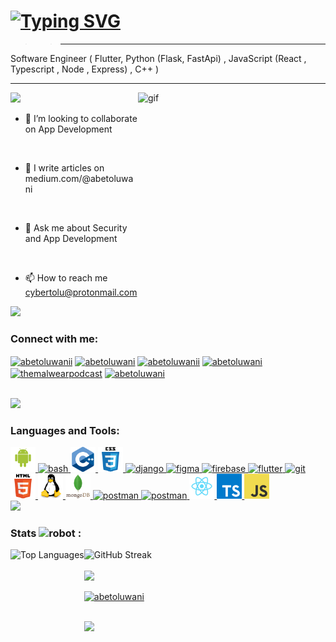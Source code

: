 
# [![Typing SVG](https://readme-typing-svg.herokuapp.com?font=Fira+Code&pause=1000&random=false&width=435&lines=Hello+there!+)](https://git.io/typing-svg) 

>> *********** 
Software Engineer  ( Flutter, Python (Flask, FastApi) , JavaScript (React , Typescript , Node , Express) , C++ )
*********** 


<img src="https://user-images.githubusercontent.com/73097560/115834477-dbab4500-a447-11eb-908a-139a6edaec5c.gif">   


<img src="https://media.giphy.com/media/LaVp0AyqR5bGsC5Cbm/giphy.gif" alt="gif" align="right" width="300" height="300">

- 👯 I’m looking to collaborate on App Development

<br>

- 📝 I write articles on medium.com/@abetoluwani

<br>


- 💬 Ask me about Security and App Development 

<br>

- 📫 How to reach me cybertolu@protonmail.com


<img src="https://user-images.githubusercontent.com/73097560/115834477-dbab4500-a447-11eb-908a-139a6edaec5c.gif" >   


<br>

<h3 align="left">Connect with me:</h3>
<p align="left">
<a href="https://twitter.com/abetoluwanii" target="blank"><img align="center" src="https://raw.githubusercontent.com/rahuldkjain/github-profile-readme-generator/master/src/images/icons/Social/twitter.svg" alt="abetoluwanii" height="30" width="40" /></a>
<a href="https://linkedin.com/in/abetoluwani" target="blank"><img align="center" src="https://raw.githubusercontent.com/rahuldkjain/github-profile-readme-generator/master/src/images/icons/Social/linked-in-alt.svg" alt="abetoluwani" height="30" width="40" /></a>
<a href="https://fb.com/abetoluwanii" target="blank"><img align="center" src="https://raw.githubusercontent.com/rahuldkjain/github-profile-readme-generator/master/src/images/icons/Social/facebook.svg" alt="abetoluwanii" height="30" width="40" /></a>
<a href="https://instagram.com/abetoluwani" target="blank"><img align="center" src="https://raw.githubusercontent.com/rahuldkjain/github-profile-readme-generator/master/src/images/icons/Social/instagram.svg" alt="abetoluwani" height="30" width="40" /></a>
<a href="https://www.youtube.com/@themalwearpodcast" target="blank"><img align="center" src="https://raw.githubusercontent.com/rahuldkjain/github-profile-readme-generator/master/src/images/icons/Social/youtube.svg" alt="themalwearpodcast" height="30" width="40" /></a>
<a href="https://www.leetcode.com/abetoluwani" target="blank"><img align="center" src="https://raw.githubusercontent.com/rahuldkjain/github-profile-readme-generator/master/src/images/icons/Social/leet-code.svg" alt="abetoluwani" height="30" width="40" /></a>
</p>
<br>
<img src="https://user-images.githubusercontent.com/73097560/115834477-dbab4500-a447-11eb-908a-139a6edaec5c.gif" >   

<h3 align="left">Languages and Tools:</h3>
<p align="left">
    <a href="https://developer.android.com" target="_blank" rel="noreferrer">
        <img src="https://raw.githubusercontent.com/devicons/devicon/master/icons/android/android-original-wordmark.svg" alt="android" width="40" height="40"/>
    </a>
    <a href="https://www.gnu.org/software/bash/" target="_blank" rel="noreferrer">
        <img src="https://www.vectorlogo.zone/logos/gnu_bash/gnu_bash-icon.svg" alt="bash" width="40" height="40"/>
    </a>
    <a href="https://www.w3schools.com/cpp/" target="_blank" rel="noreferrer">
        <img src="https://raw.githubusercontent.com/devicons/devicon/master/icons/cplusplus/cplusplus-original.svg" alt="cplusplus" width="40" height="40"/>
    </a>
    <a href="https://www.w3schools.com/css/" target="_blank" rel="noreferrer">
        <img src="https://raw.githubusercontent.com/devicons/devicon/master/icons/css3/css3-original-wordmark.svg" alt="css3" width="40" height="40"/>
    </a>
    <a href="https://www.djangoproject.com/" target="_blank" rel="noreferrer">
        <img src="https://cdn.worldvectorlogo.com/logos/django.svg" alt="django" width="40" height="40"/>
    </a>
    <a href="https://www.figma.com/" target="_blank" rel="noreferrer">
        <img src="https://www.vectorlogo.zone/logos/figma/figma-icon.svg" alt="figma" width="40" height="40"/>
    </a>
    <a href="https://firebase.google.com/" target="_blank" rel="noreferrer">
        <img src="https://www.vectorlogo.zone/logos/firebase/firebase-icon.svg" alt="firebase" width="40" height="40"/>
    </a>
    <a href="https://flutter.dev" target="_blank" rel="noreferrer">
        <img src="https://www.vectorlogo.zone/logos/flutterio/flutterio-icon.svg" alt="flutter" width="40" height="40"/>
    </a>
    <a href="https://git-scm.com/" target="_blank" rel="noreferrer">
        <img src="https://www.vectorlogo.zone/logos/git-scm/git-scm-icon.svg" alt="git" width="40" height="40"/>
    </a>
    <a href="https://www.w3.org/html/" target="_blank" rel="noreferrer">
        <img src="https://raw.githubusercontent.com/devicons/devicon/master/icons/html5/html5-original-wordmark.svg" alt="html5" width="40" height="40"/>
    </a>
    <a href="https://www.linux.org/" target="_blank" rel="noreferrer">
        <img src="https://raw.githubusercontent.com/devicons/devicon/master/icons/linux/linux-original.svg" alt="linux" width="40" height="40"/>
    </a>
    <a href="https://www.mongodb.com/" target="_blank" rel="noreferrer">
        <img src="https://raw.githubusercontent.com/devicons/devicon/master/icons/mongodb/mongodb-original-wordmark.svg" alt="mongodb" width="40" height="40"/>
    </a>
    <a href="https://postman.com" target="_blank" rel="noreferrer">
        <img src="https://www.vectorlogo.zone/logos/getpostman/getpostman-icon.svg" alt="postman" width="40" height="40"/>
    </a>
    <a href="https://flask.palletsprojects.com/en/3.0.x/.com" target="_blank" rel="noreferrer">
        <img src="https://github.com/bwks/vendor-icons-svg/blob/master/flask.svg" alt="postman" width="40" height="40"/>
    </a>
    <a href="https://reactjs.org" target="_blank" rel="noreferrer">
    <img src="https://raw.githubusercontent.com/github/explore/main/topics/react/react.png" alt="React" width="40" height="40"/>
</a>
<a href="https://www.typescriptlang.org/docs/handbook/react.html" target="_blank" rel="noreferrer">
    <img src="https://raw.githubusercontent.com/github/explore/main/topics/typescript/typescript.png" alt="TypeScript" width="40" height="40"/>
</a>
<a href="https://developer.mozilla.org/en-US/docs/Web/JavaScript" target="_blank" rel="noreferrer">
    <img src="https://raw.githubusercontent.com/github/explore/main/topics/javascript/javascript.png" alt="JavaScript" width="40" height="40"/>
</a>

<!--     <a href="https://reactnative.dev/" target="_blank" rel="noreferrer">
        <img src="https://github.com/devicons/devicon/blob/master/icons/react/react-original.svg" alt="React Native" width="40" height="40"/>
    </a> -->
  
<br>
<img src="https://user-images.githubusercontent.com/73097560/115834477-dbab4500-a447-11eb-908a-139a6edaec5c.gif" >   


### Stats ![robot](https://github.com/Salwa99/Salwa99/assets/110976050/8df2d10d-80e0-4ace-995e-5e326f4c7437) :

<div id="stats">
  <img src="https://streak-stats.demolab.com/?user=abetoluwani" height="180" alt="GitHub Streak"/>
  <img src="https://github-readme-stats.vercel.app/api/top-langs/?username=abetoluwani&layout=compact&theme=github_dark" align="left" height="180" alt="Top Languages"/>
</div>
<br>

<img src="https://user-images.githubusercontent.com/73097560/115834477-dbab4500-a447-11eb-908a-139a6edaec5c.gif" >   


<p align="left"> <a href="https://github.com/ryo-ma/github-profile-trophy"><img src="https://github-profile-trophy.vercel.app/?username=abetoluwani" alt="abetoluwani" /></a> </p>

<br>
<!-- <p><img align="center"src="https://github-readme-streak-stats.herokuapp.com/?user=abetoluwani" alt="abetoluwani" height="350" /></p> -->
<img src="https://user-images.githubusercontent.com/73097560/115834477-dbab4500-a447-11eb-908a-139a6edaec5c.gif" >   

